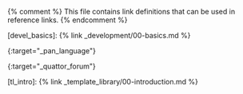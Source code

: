 {% comment %}
This file contains link definitions that can be used in reference links.
{% endcomment %}

[aquilon_install]: /aquilon/00-install.html

[devel_basics]: {% link _development/00-basics.md %}

[freenode.net]: irc://chat.freenode.net:6667

[pan_language]: http://quattor-pan.readthedocs.org/en/stable
{:target="_pan_language"}

[quattor-list]: https://groups.google.com/forum/#!forum/quattor
{:target="_quattor_forum"}

[tl_intro]: {% link _template_library/00-introduction.md %}

